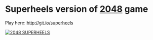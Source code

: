 Superheels version of [2048](http://gabrielecirulli.github.io/2048/) game
=========================================================================

Play here: http://git.io/superheels

[![2048 SUPERHEELS](http://oi58.tinypic.com/am9z0o.jpg)](http://git.io/superheels)